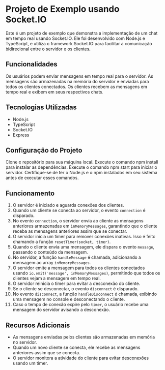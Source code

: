 # Projeto de Exemplo usando Socket.IO
Este é um projeto de exemplo que demonstra a implementação de um chat em tempo real usando Socket.IO. Ele foi desenvolvido com Node.js e TypeScript, e utiliza o framework Socket.IO para facilitar a comunicação bidirecional entre o servidor e os clientes.

## Funcionalidades
Os usuários podem enviar mensagens em tempo real para o servidor.
As mensagens são armazenadas na memória do servidor e enviadas para todos os clientes conectados.
Os clientes recebem as mensagens em tempo real e exibem em seus respectivos chats.
## Tecnologias Utilizadas
- Node.js
- TypeScript
- Socket.IO
- Express
## Configuração do Projeto
Clone o repositório para sua máquina local.
Execute o comando npm install para instalar as dependências.
Execute o comando npm start para iniciar o servidor.
Certifique-se de ter o Node.js e o npm instalados em seu sistema antes de executar esses comandos.


## Funcionamento

1. O servidor é iniciado e aguarda conexões dos clientes.
2. Quando um cliente se conecta ao servidor, o evento `connection` é disparado.
3. No evento `connection`, o servidor envia ao cliente as mensagens anteriores armazenadas em `inMemoryMessages`, garantindo que o cliente receba as mensagens anteriores assim que se conectar.
4. O servidor inicia um timer para remover conexões inativas. Isso é feito chamando a função `resetTimer(socket, timer)`.
5. Quando o cliente envia uma mensagem, ele dispara o evento `message`, passando o conteúdo da mensagem.
6. No servidor, a função `handleMessage` é chamada, adicionando a mensagem ao array `inMemoryMessages`.
7. O servidor emite a mensagem para todos os clientes conectados usando `io.emit('message', inMemoryMessages)`, permitindo que todos os clientes vejam a mensagem em tempo real.
8. O servidor reinicia o timer para evitar a desconexão do cliente.
9. Se o cliente se desconectar, o evento `disconnect` é disparado.
10. No evento `disconnect`, a função `handleDisconnect` é chamada, exibindo uma mensagem no console e desconectando o cliente.
11. Caso o tempo de conexão expire pelo `timer`, o usuário recebe uma mensagem do servidor avisando a desconexão.

## Recursos Adicionais

- As mensagens enviadas pelos clientes são armazenadas em memória no servidor.
- Quando um novo cliente se conecta, ele recebe as mensagens anteriores assim que se conecta.
- O servidor monitora a atividade do cliente para evitar desconexões usando um timer.


